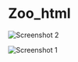 # Zoo_html

![Screenshot 2](https://user-images.githubusercontent.com/83058581/115959127-2064d800-a53d-11eb-9cf2-7de1683dbb49.png)

![Screenshot 1](https://user-images.githubusercontent.com/83058581/115959124-1b078d80-a53d-11eb-99fc-56654b69ec0d.png) 


